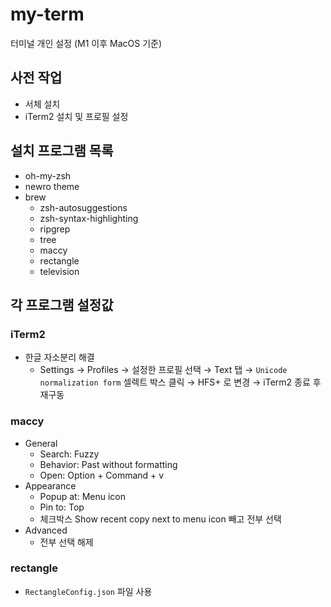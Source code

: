 # my-term

터미널 개인 설정 (M1 이후 MacOS 기준)

## 사전 작업
- 서체 설치
- iTerm2 설치 및 프로필 설정

## 설치 프로그램 목록
- oh-my-zsh
- newro theme
- brew
  - zsh-autosuggestions
  - zsh-syntax-highlighting
  - ripgrep
  - tree
  - maccy
  - rectangle
  - television

## 각 프로그램 설정값
### iTerm2
- 한글 자소분리 해결  
  - Settings → Profiles → 설정한 프로필 선택 → Text 탭 → `Unicode normalization form` 셀렉트 박스 클릭 → HFS+ 로 변경 → iTerm2 종료 후 재구동

### maccy
- General
  - Search: Fuzzy
  - Behavior: Past without formatting
  - Open: Option + Command + v
- Appearance
  - Popup at: Menu icon
  - Pin to: Top
  - 체크박스 Show recent copy next to menu icon 빼고 전부 선택
- Advanced
  - 전부 선택 해제  

### rectangle
- `RectangleConfig.json` 파일 사용